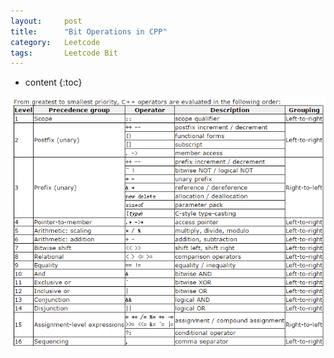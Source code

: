 ```yaml
---
layout:     post
title:      "Bit Operations in CPP"
category:   Leetcode
tags:		Leetcode Bit
---
```


* content
{:toc}

![](/images/bitoperation.png)
